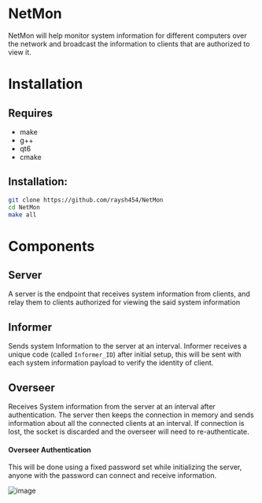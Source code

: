 # NetMon
NetMon will help monitor system information for different computers over the network and broadcast the information to clients that are authorized to view it.

# Installation

## Requires
- make
- g++
- qt6
- cmake

## Installation:

```bash
git clone https://github.com/raysh454/NetMon
cd NetMon
make all
```

# Components

## Server

A server is the endpoint that receives system information from clients, and relay them to clients authorized for viewing the said system information

## Informer

Sends system Information to the server at an interval. Informer receives a unique code (called `Informer_ID`) after initial setup, this will be sent with each system information payload to verify the identity of client.

## Overseer

Receives System information from the server at an interval after authentication. The server then keeps the connection in memory and sends information about all the connected clients at an interval. If connection is lost, the socket is discarded and the overseer will need to re-authenticate.

#### Overseer Authentication

This will be done using a fixed password set while initializing the server, anyone with the password can connect and receive information.

![image](https://github.com/user-attachments/assets/9b1a8581-dfe8-4eb1-876d-44de3d6299fb)
